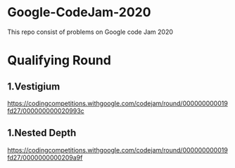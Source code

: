 # Google-CodeJam-2020

This repo consist of problems on Google code Jam 2020

# Qualifying Round
## 1.Vestigium 
https://codingcompetitions.withgoogle.com/codejam/round/000000000019fd27/000000000020993c

## 1.Nested Depth 
https://codingcompetitions.withgoogle.com/codejam/round/000000000019fd27/0000000000209a9f
